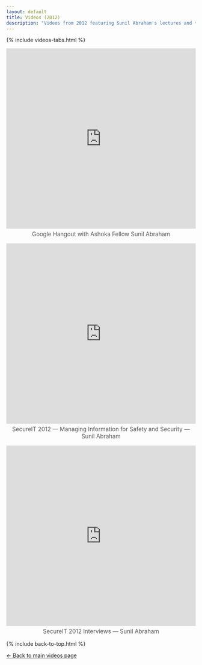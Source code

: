 ```yaml
---
layout: default
title: Videos (2012)
description: "Videos from 2012 featuring Sunil Abraham's lectures and talks."
---
```


{% include videos-tabs.html %}

<iframe width="100%" height="480"
src="https://www.youtube.com/embed/HSaRxysH0NY?autoplay=0"
title="Google Hangout with Ashoka Fellow Sunil Abraham"
frameborder="0"
allow="accelerometer; clipboard-write; encrypted-media; gyroscope; picture-in-picture"
allowfullscreen></iframe>
<p style="text-align:center; font-size:0.95rem; color:#555; margin-top:0.3rem;">
Google Hangout with Ashoka Fellow Sunil Abraham
</p>

<iframe width="100%" height="480"
src="https://www.youtube.com/embed/6d12PD6gpN8?autoplay=0"
title="SecureIT 2012 — Managing Information for Safety and Security — Sunil Abraham"
frameborder="0"
allow="accelerometer; clipboard-write; encrypted-media; gyroscope; picture-in-picture"
allowfullscreen></iframe>
<p style="text-align:center; font-size:0.95rem; color:#555; margin-top:0.3rem;">
SecureIT 2012 — Managing Information for Safety and Security — Sunil Abraham
</p>

<iframe width="100%" height="480"
src="https://www.youtube.com/embed/rcMeJj9Tr1o?autoplay=0"
title="SecureIT 2012 Interviews — Sunil Abraham"
frameborder="0"
allow="accelerometer; clipboard-write; encrypted-media; gyroscope; picture-in-picture"
allowfullscreen></iframe>
<p style="text-align:center; font-size:0.95rem; color:#555; margin-top:0.3rem;">
SecureIT 2012 Interviews — Sunil Abraham
</p>

{% include back-to-top.html %}

[← Back to main videos page](/videos)
